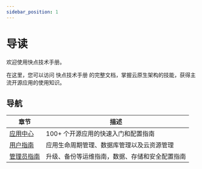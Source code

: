 ```yaml
---
sidebar_position: 1
---
```


# 导读

欢迎使用快点技术手册。

在这里，您可以访问 快点技术手册 的完整文档，掌握云原生架构的技能，获得主流开源应用的使用知识。

## 导航

| **章节** |   描述   |
| -------- | ---- |
| [应用中心](./apps) | 100+ 个开源应用的快速入门和配置指南 |
| [用户指南](./user) |  应用生命周期管理、数据库管理以及云资源管理|
| [管理员指南](./administrator) | 升级、备份等运维指南，数据、存储和安全配置指南 |

